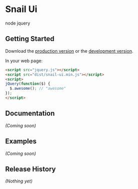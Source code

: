 # Snail Ui

node jquery

## Getting Started
Download the [production version][min] or the [development version][max].

[min]: https://raw.github.com/slacrey/snail-ui/master/dist/snail-ui.min.js
[max]: https://raw.github.com/slacrey/snail-ui/master/dist/snail-ui.js

In your web page:

```html
<script src="jquery.js"></script>
<script src="dist/snail-ui.min.js"></script>
<script>
jQuery(function($) {
  $.awesome(); // "awesome"
});
</script>
```

## Documentation
_(Coming soon)_

## Examples
_(Coming soon)_

## Release History
_(Nothing yet)_
